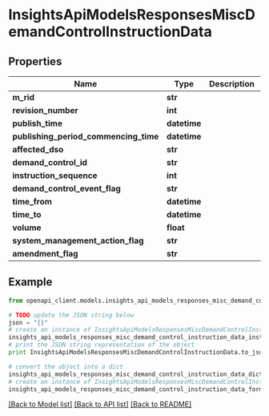 # InsightsApiModelsResponsesMiscDemandControlInstructionData


## Properties
Name | Type | Description | Notes
------------ | ------------- | ------------- | -------------
**m_rid** | **str** |  | [optional] 
**revision_number** | **int** |  | [optional] 
**publish_time** | **datetime** |  | [optional] 
**publishing_period_commencing_time** | **datetime** |  | [optional] 
**affected_dso** | **str** |  | [optional] 
**demand_control_id** | **str** |  | [optional] 
**instruction_sequence** | **int** |  | [optional] 
**demand_control_event_flag** | **str** |  | [optional] 
**time_from** | **datetime** |  | [optional] 
**time_to** | **datetime** |  | [optional] 
**volume** | **float** |  | [optional] 
**system_management_action_flag** | **str** |  | [optional] 
**amendment_flag** | **str** |  | [optional] 

## Example

```python
from openapi_client.models.insights_api_models_responses_misc_demand_control_instruction_data import InsightsApiModelsResponsesMiscDemandControlInstructionData

# TODO update the JSON string below
json = "{}"
# create an instance of InsightsApiModelsResponsesMiscDemandControlInstructionData from a JSON string
insights_api_models_responses_misc_demand_control_instruction_data_instance = InsightsApiModelsResponsesMiscDemandControlInstructionData.from_json(json)
# print the JSON string representation of the object
print InsightsApiModelsResponsesMiscDemandControlInstructionData.to_json()

# convert the object into a dict
insights_api_models_responses_misc_demand_control_instruction_data_dict = insights_api_models_responses_misc_demand_control_instruction_data_instance.to_dict()
# create an instance of InsightsApiModelsResponsesMiscDemandControlInstructionData from a dict
insights_api_models_responses_misc_demand_control_instruction_data_form_dict = insights_api_models_responses_misc_demand_control_instruction_data.from_dict(insights_api_models_responses_misc_demand_control_instruction_data_dict)
```
[[Back to Model list]](../README.md#documentation-for-models) [[Back to API list]](../README.md#documentation-for-api-endpoints) [[Back to README]](../README.md)


